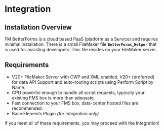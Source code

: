 # Integration

## Installation Overview

FM BetterForms is a cloud based PaaS (platform as a Service) and requires minimal installation. There is a small FileMaker file **`BetterForms_Helper`** that is used for assisting developers. This file resides on your FileMaker server.

## Requirements <a href="#requirements" id="requirements"></a>

* V20+ FileMaker Server with CWP and XML enabled, V20+ (preferred) for data API Support and auto-routing scripts using Perform Script by Name.
* CPU powerful enough to handle all script requests, typically your existing FMS box is more than adequate.
* Fast connection to your FMS box, data-center hosted files are recommended.
* Base Elements Plugin _(for integration only)_

If you meet all of these requirements, you may proceed with the Integration!
